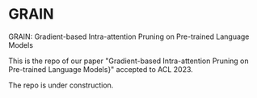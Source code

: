 # GRAIN
GRAIN: Gradient-based Intra-attention Pruning on Pre-trained Language Models

This is the repo of our paper "Gradient-based Intra-attention Pruning on Pre-trained Language Models}" accepted to ACL 2023.

The repo is under construction.
